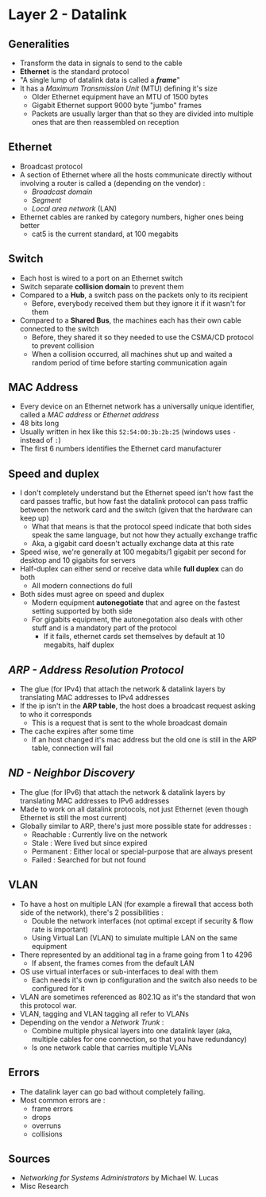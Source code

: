 # Layer 2 - Datalink

## Generalities

* Transform the data in signals to send to the cable
* **Ethernet** is the standard protocol
* "A single lump of datalink data is called a _**frame**_"
* It has a _Maximum Transmission Unit_ \(MTU\) defining it's size
  * Older Ethernet equipment have an MTU of 1500 bytes
  * Gigabit Ethernet support 9000 byte "jumbo" frames
  * Packets are usually larger than that so they are divided into multiple ones that are then reassembled on reception

## Ethernet

* Broadcast protocol
* A section of Ethernet where all the hosts communicate directly without involving a router is called a \(depending on the vendor\) :
  * _Broadcast domain_
  * _Segment_ 
  * _Local area network_ \(LAN\)
* Ethernet cables are ranked by category numbers, higher ones being better
  * cat5 is the current standard, at 100 megabits

## Switch

* Each host is wired to a port on an Ethernet switch
* Switch separate **collision domain** to prevent them
* Compared to a **Hub**, a switch pass on the packets only to its recipient
  * Before, everybody received them but they ignore it if it wasn't for them
* Compared to a **Shared Bus**, the machines each has their own cable connected to the switch
  * Before, they shared it so they needed to use the CSMA/CD protocol to prevent collision
  * When a collision occurred, all machines shut up and waited a random period of time before starting communication again

## MAC Address

* Every device on an Ethernet network has a universally unique identifier, called a _MAC address_ or _Ethernet address_
* 48 bits long
* Usually written in hex like this `52:54:00:3b:2b:25` \(windows uses `-` instead of `:`\)
* The first 6 numbers identifies the Ethernet card manufacturer

## Speed and duplex

* I don't completely understand but the Ethernet speed isn't how fast the card passes traffic, but how fast the datalink protocol can pass traffic between the network card and the switch \(given that the hardware can keep up\)
  * What that means is that the protocol speed indicate that both sides speak the same language, but not how they actually exchange traffic
  * Aka, a gigabit card doesn't actually exchange data at this rate
* Speed wise, we're generally at 100 megabits/1 gigabit per second for desktop and 10 gigabits for servers
* Half-duplex can either send or receive data while **full duplex** can do both
  * All modern connections do full
* Both sides must agree on speed and duplex
  * Modern equipment **autonegotiate** that and agree on the fastest setting supported by both side
  * For gigabits equipment, the autonegotation also deals with other stuff and is a mandatory part of the protocol
    * If it fails, ethernet cards set themselves by default at 10 megabits, half duplex

## _ARP - Address Resolution Protocol_

* The glue \(for IPv4\) that attach the network & datalink layers by translating MAC addresses to IPv4 addresses
* If the ip isn't in the **ARP table**, the host does a broadcast request asking to who it corresponds
  * This is a request that is sent to the whole broadcast domain
* The cache expires after some time
  * If an host changed it's mac address but the old one is still in the ARP table, connection will fail

## _ND - Neighbor Discovery_ 

* The glue \(for IPv6\) that attach the network & datalink layers by translating MAC addresses to IPv6 addresses
* Made to work on all datalink protocols, not just Ethernet \(even though Ethernet is still the most current\)
* Globally similar to ARP, there's just more possible state for addresses :
  * Reachable : Currently live on the network
  * Stale : Were lived but since expired
  * Permanent : Either local or special-purpose that are always present
  * Failed : Searched for but not found

## VLAN

* To have a host on multiple LAN \(for example a firewall that access both side of the network\), there's 2 possibilities :
  * Double the network interfaces \(not optimal except if security & flow rate is important\)
  * Using Virtual Lan \(VLAN\) to simulate multiple LAN on the same equipment
* There represented by an additional tag in a frame going from 1 to 4296
  * If absent, the frames comes from the default LAN
* OS use virtual interfaces or sub-interfaces to deal with them
  * Each needs it's own ip configuration and the switch also needs to be configured for it
* VLAN are sometimes referenced as 802.1Q as it's the standard that won this protocol war.
* VLAN, tagging and VLAN tagging all refer to VLANs
* Depending on the vendor a _Network Trunk_ :
  * Combine multiple physical layers into one datalink layer \(aka, multiple cables for one connection, so that you have redundancy\)
  * Is one network cable that carries multiple VLANs

## Errors

* The datalink layer can go bad without completely failing.
* Most common errors are :
  * frame errors
  * drops
  * overruns
  * collisions

## Sources

* _Networking for Systems Administrators_ by Michael W. Lucas
* Misc Research


